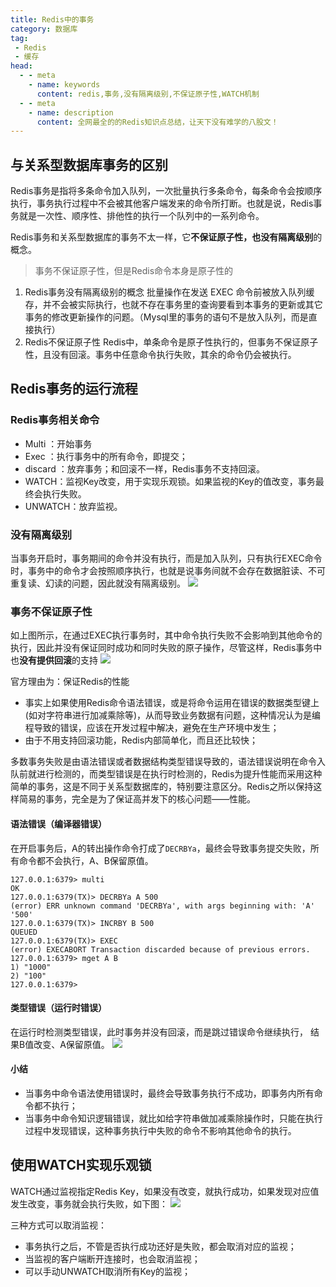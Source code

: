 ```yaml
---
title: Redis中的事务
category: 数据库
tag:
 - Redis
 - 缓存
head:
  - - meta
    - name: keywords
      content: redis,事务,没有隔离级别,不保证原子性,WATCH机制
  - - meta
    - name: description
      content: 全网最全的的Redis知识点总结，让天下没有难学的八股文！
---
```








## 与关系型数据库事务的区别

Redis事务是指将多条命令加入队列，一次批量执行多条命令，每条命令会按顺序执行，事务执行过程中不会被其他客户端发来的命令所打断。也就是说，Redis事务就是一次性、顺序性、排他性的执行一个队列中的一系列命令。

Redis事务和关系型数据库的事务不太一样，它**不保证原子性，也没有隔离级别**的概念。

> 事务不保证原子性，但是Redis命令本身是原子性的

1. Redis事务没有隔离级别的概念
批量操作在发送 EXEC 命令前被放入队列缓存，并不会被实际执行，也就不存在事务里的查询要看到本事务的更新或其它事务的修改更新操作的问题。（Mysql里的事务的语句不是放入队列，而是直接执行）
2. Redis不保证原子性
Redis中，单条命令是原子性执行的，但事务不保证原子性，且没有回滚。事务中任意命令执行失败，其余的命令仍会被执行。

## Redis事务的运行流程

### Redis事务相关命令

- Multi ：开始事务
- Exec ：执行事务中的所有命令，即提交；
- discard ：放弃事务；和回滚不一样，Redis事务不支持回滚。
- WATCH：监视Key改变，用于实现乐观锁。如果监视的Key的值改变，事务最终会执行失败。
- UNWATCH：放弃监视。

### 没有隔离级别

当事务开启时，事务期间的命令并没有执行，而是加入队列，只有执行EXEC命令时，事务中的命令才会按照顺序执行，也就是说事务间就不会存在数据脏读、不可重复读、幻读的问题，因此就没有隔离级别。
![](https://seven97-blog.oss-cn-hangzhou.aliyuncs.com/imgs/202404270809647.png)

### 事务不保证原子性

如上图所示，在通过EXEC执行事务时，其中命令执行失败不会影响到其他命令的执行，因此并没有保证同时成功和同时失败的原子操作，尽管这样，Redis事务中也**没有提供回滚**的支持
![](https://seven97-blog.oss-cn-hangzhou.aliyuncs.com/imgs/202404270810674.png)

官方理由为：保证Redis的性能

- 事实上如果使用Redis命令语法错误，或是将命令运用在错误的数据类型键上(如对字符串进行加减乘除等)，从而导致业务数据有问题，这种情况认为是编程导致的错误，应该在开发过程中解决，避免在生产环境中发生；
- 由于不用支持回滚功能，Redis内部简单化，而且还比较快；

多数事务失败是由语法错误或者数据结构类型错误导致的，语法错误说明在命令入队前就进行检测的，而类型错误是在执行时检测的，Redis为提升性能而采用这种简单的事务，这是不同于关系型数据库的，特别要注意区分。Redis之所以保持这样简易的事务，完全是为了保证高并发下的核心问题——性能。

#### 语法错误（编译器错误）
在开启事务后，A的转出操作命令打成了`DECRBYa`，最终会导致事务提交失败，所有命令都不会执行，A、B保留原值。
```
127.0.0.1:6379> multi
OK
127.0.0.1:6379(TX)> DECRBYa A 500
(error) ERR unknown command 'DECRBYa', with args beginning with: 'A' '500'
127.0.0.1:6379(TX)> INCRBY B 500
QUEUED
127.0.0.1:6379(TX)> EXEC
(error) EXECABORT Transaction discarded because of previous errors.
127.0.0.1:6379> mget A B
1) "1000"
2) "100"
127.0.0.1:6379>
```

#### 类型错误（运行时错误）
在运行时检测类型错误，此时事务并没有回滚，而是跳过错误命令继续执行， 结果B值改变、A保留原值。
![](https://seven97-blog.oss-cn-hangzhou.aliyuncs.com/imgs/202404270810644.png)

#### 小结
- 当事务中命令语法使用错误时，最终会导致事务执行不成功，即事务内所有命令都不执行；
- 当事务中命令知识逻辑错误，就比如给字符串做加减乘除操作时，只能在执行过程中发现错误，这种事务执行中失败的命令不影响其他命令的执行。

## 使用WATCH实现乐观锁
WATCH通过监视指定Redis Key，如果没有改变，就执行成功，如果发现对应值发生改变，事务就会执行失败，如下图：
![](https://seven97-blog.oss-cn-hangzhou.aliyuncs.com/imgs/202404270810967.png)

三种方式可以取消监视：
- 事务执行之后，不管是否执行成功还好是失败，都会取消对应的监视；
- 当监视的客户端断开连接时，也会取消监视；
- 可以手动UNWATCH取消所有Key的监视；



<!-- @include: @article-footer.snippet.md -->     
